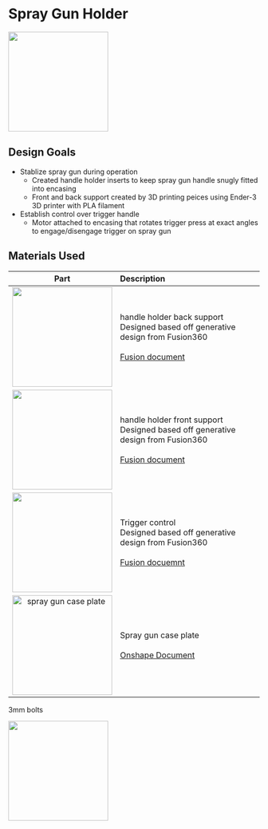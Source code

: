 # Spray Gun Holder
<img src="https://i.imgur.com/Dsu4iA6.jpg" width="200">

## Design Goals
* Stablize spray gun during operation
  * Created handle holder inserts to keep spray gun handle snugly fitted into encasing
  * Front and back support created by 3D printing peices using Ender-3 3D printer with PLA filament
* Establish control over trigger handle
  * Motor attached to encasing that rotates trigger press at exact angles to engage/disengage trigger on spray gun

## Materials Used
| Part | Description |
| :--: | :-- |
<img src="https://imgur.com/gK6uO00.jpg" width="200"> | handle holder back support <br/> Designed based off generative design from Fusion360 <br/> <br/> [Fusion document](https://a360.co/32H2Jmt)
<img src="https://imgur.com/bFa2jcc.jpg" width="200"> | handle holder front support <br/> Designed based off generative design from Fusion360 <br/> <br/> [Fusion document](https://a360.co/2NJBYti)
<img src="https://imgur.com/PLCjnaO.jpg" width="200"> | Trigger control <br/> Designed based off generative design from Fusion360 <br/> <br/> [Fusion docuemnt](https://a360.co/2qdF6o9)
<img width="200" alt="spray gun case plate" src="https://user-images.githubusercontent.com/49771001/69470183-d5dc9c00-0d49-11ea-8fd1-304b8a5d3f94.png"> | Spray gun case plate <br/> <br/> [Onshape Document](https://cad.onshape.com/documents/1afd4bb96db52c9d48902d08/w/6062089c01f4dd5aed92443b/e/296895f7a25a43b16682dfb6)


3mm bolts



<img src="https://imgur.com/4iCIMp8.jpg" width="200">

